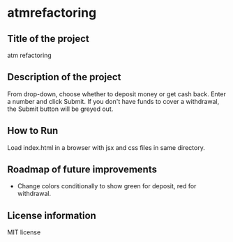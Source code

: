 # atmrefactoring

## Title of the project
atm refactoring

## Description of the project
From drop-down, choose whether to deposit money or get cash back. 
Enter a number and click Submit. 
If you don't have funds to cover a withdrawal, the Submit button will be greyed out.

## How to Run
Load index.html in a browser with jsx and css files in same directory.

## Roadmap of future improvements
* Change colors conditionally to show green for deposit, red for withdrawal.

## License information
MIT license
